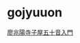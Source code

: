 # gojyuuon  

[廖兆陽寺子屋五十音入門](https://www.youtube.com/playlist?list=PLW00qap7lSF8Rsn7VwDUx1XGt1l1SGZrp)  
